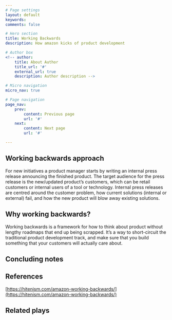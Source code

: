```yaml
---
# Page settings
layout: default
keywords:
comments: false

# Hero section
title: Working Backwards
description: How amazon kicks of product development

# Author box
<!-- author:
    title: About Author
    title_url: '#'
    external_url: true
    description: Author description -->

# Micro navigation
micro_nav: true

# Page navigation
page_nav:
    prev:
        content: Previous page
        url: '#'
    next:
        content: Next page
        url: '#'

---
```



## Working backwards approach
For new initiatives a product manager starts by writing an internal press release announcing the finished product. The target audience for the press release is the new/updated product’s customers, which can be retail customers or internal users of a tool or technology. Internal press releases are centred around the customer problem, how current solutions (internal or external) fail, and how the new product will blow away existing solutions.

## Why working backwards?
Working backwards is a framework for how to think about product without lengthy roadmaps that end up being scrapped. It’s a way to short-circuit the traditional product development track, and make sure that you build something that your customers will actually care about.


## Concluding notes

## References
[https://hitenism.com/amazon-working-backwards/](https://hitenism.com/amazon-working-backwards/)

## Related plays